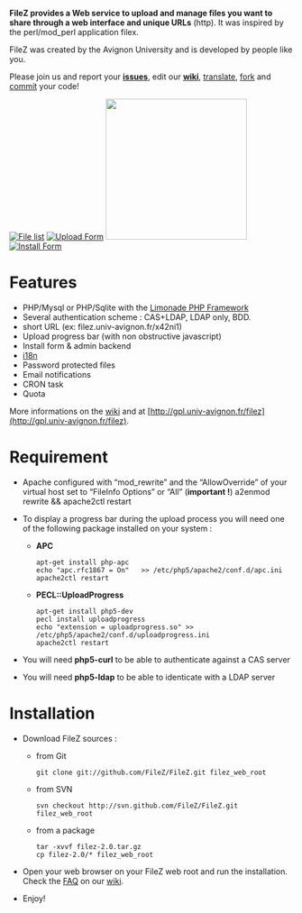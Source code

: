 **FileZ provides a Web service to upload and manage files you want to share through a web interface and unique URLs** (http). It was inspired by the perl/mod_perl application filex. 

FileZ was created by the Avignon University and is developed by people like you.

Please join us and report your [**issues**](https://github.com/FileZ/FileZ/issues), edit our [**wiki**](https://github.com/FileZ/FileZ/wiki), [translate](https://github.com/FileZ/FileZ/tree/master/i18n), [fork](https://github.com/FileZ/FileZ/forkqueue) and [commit](https://github.com/FileZ/FileZ/commits) your code!


[![File list](http://gpl.univ-avignon.fr/wp-content/uploads/2007/12/Capture-1-150x150.png)](http://gpl.univ-avignon.fr/wp-content/uploads/2007/12/Capture-1.png)
[![Upload Form](http://gpl.univ-avignon.fr/wp-content/uploads/2007/12/Capture-2-150x150.png)](http://gpl.univ-avignon.fr/wp-content/uploads/2007/12/Capture-2.png)
[<img width="250px" src="https://a248.e.akamai.net/assets.github.com/img/2ae14055f509a26a0bc9be71c3bc6b2b69a4c401/687474703a2f2f692e696d6775722e636f6d2f534b4f75542e706e67"/>](https://a248.e.akamai.net/assets.github.com/img/2ae14055f509a26a0bc9be71c3bc6b2b69a4c401/687474703a2f2f692e696d6775722e636f6d2f534b4f75542e706e67)
[![Install Form](http://gpl.univ-avignon.fr/wp-content/uploads/2010/03/fz-beta2-2-150x150.png)](http://gpl.univ-avignon.fr/wp-content/uploads/2010/03/fz-beta2-2.png)

Features
========

* PHP/Mysql or PHP/Sqlite with the [Limonade PHP Framework](http://www.limonade-php.net)
* Several authentication scheme : CAS+LDAP, LDAP only, BDD.
* short URL (ex: filez.univ-avignon.fr/x42ni1)
* Upload progress bar (with non obstructive javascript)
* Install form & admin backend
* [i18n](https://github.com/FileZ/FileZ/tree/master/i18n)
* Password protected files
* Email notifications
* CRON task
* Quota

More informations on the [wiki](https://github.com/FileZ/FileZ/wiki) and at [http://gpl.univ-avignon.fr/filez](http://gpl.univ-avignon.fr/filez).

Requirement
===========

* Apache configured with “mod_rewrite” and the “AllowOverride” of your virtual host set to “FileInfo Options” or “All” (__important !__)
    a2enmod rewrite && apache2ctl restart

* To display a progress bar during the upload process you will need one of the following package installed on your system :

    * __APC__

          apt-get install php-apc
          echo "apc.rfc1867 = On"   >> /etc/php5/apache2/conf.d/apc.ini
          apache2ctl restart

    * __PECL::UploadProgress__

          apt-get install php5-dev
          pecl install uploadprogress
          echo "extension = uploadprogress.so" >> /etc/php5/apache2/conf.d/uploadprogress.ini
          apache2ctl restart

* You will need __php5-curl__ to be able to authenticate against a CAS server

* You will need __php5-ldap__ to be able to identicate with a LDAP server


Installation
============

* Download FileZ sources :

  * from Git

        git clone git://github.com/FileZ/FileZ.git filez_web_root

  * from SVN

        svn checkout http://svn.github.com/FileZ/FileZ.git filez_web_root

  * from a package

        tar -xvvf filez-2.0.tar.gz
        cp filez-2.0/* filez_web_root

* Open your web browser on your FileZ web root and run the installation. Check the [FAQ](https://github.com/FileZ/FileZ/wiki/FAQ) on our [wiki](https://github.com/FileZ/FileZ/wiki).

* Enjoy!
